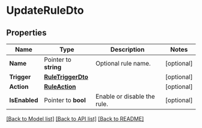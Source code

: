 # UpdateRuleDto

## Properties

Name | Type | Description | Notes
------------ | ------------- | ------------- | -------------
**Name** | Pointer to **string** | Optional rule name. | [optional] 
**Trigger** | [**RuleTriggerDto**](RuleTriggerDto.md) |  | [optional] 
**Action** | [**RuleAction**](RuleAction.md) |  | [optional] 
**IsEnabled** | Pointer to **bool** | Enable or disable the rule. | [optional] 

[[Back to Model list]](../README.md#documentation-for-models) [[Back to API list]](../README.md#documentation-for-api-endpoints) [[Back to README]](../README.md)


